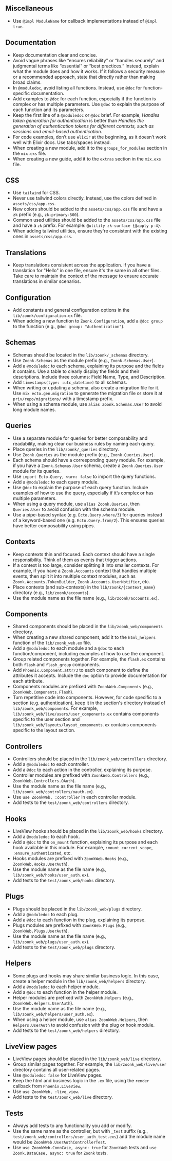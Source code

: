 ## Miscellaneous

- Use `@impl ModuleName` for callback implementations instead of `@impl true`.

## Documentation

- Keep documentation clear and concise.
- Avoid vague phrases like “ensures reliability” or “handles securely” and judgmental terms like “essential” or “best practices.” Instead, explain what the module does and how it works. If it follows a security measure or a recommended approach, state that directly rather than making broad claims.
- In `@moduledoc`, avoid listing all functions. Instead, use `@doc` for function-specific documentation.
- Add examples to `@doc` for each function, especially if the function is complex or has multiple parameters. Use `@doc` to explain the purpose of each function and its parameters.
- Keep the first line of a `@moduledoc` or `@doc` brief. For example, _Handles token generation for authentication_ is better than _Handles the generation of authentication tokens for different contexts, such as sessions and email-based authentication._
- For code examples, don’t use `elixir` at the beginning, as it doesn’t work well with Elixir docs. Use tabs/spaces instead.
- When creating a new module, add it to the `groups_for_modules` section in the `mix.exs` file.
- When creating a new guide, add it to the `extras` section in the `mix.exs` file.

## CSS

- Use `tailwind` for CSS.
- Never use tailwind colors directly. Instead, use the colors defined in `assets/css/app.css`.
- New colors should be added to the `assets/css/app.css` file and have a `zk` prefix (e.g., `zk-primary-500`).
- Common used utilities should be added to the `assets/css/app.css` file and have a `zk` prefix. For example: `@utility zk-surface {@apply p-4}`.
- When adding tailwind utilities, ensure they're consistent with the existing ones in `assets/css/app.css`.

## Translations

- Keep translations consistent across the application. If you have a translation for "Hello" in one file, ensure it's the same in all other files. Take care to maintain the context of the message to ensure accurate translations in similar scenarios.

## Configuration

- Add constants and general configuration options in the `lib/zoonk/configuration.ex` file.
- When adding a new function to `Zoonk.Configuration`, add a `@doc group` to the function (e.g., `@doc group: "Authentication"`).

## Schemas

- Schemas should be located in the `lib/zoonk/_schemas` directory.
- Use `Zoonk.Schemas` as the module prefix (e.g., `Zoonk.Schemas.User`).
- Add a `@moduledoc` to each schema, explaining its purpose and the fields it contains. Use a table to clearly display the fields and their descriptions. Include three columns: Field Name, Type, and Description.
- Add `timestamps(type: :utc_datetime)` to all schemas.
- When writing or updating a schema, also create a migration file for it. Use `mix ecto.gen.migration` to generate the migration file or store it at `priv/repo/migrations/` with a timestamp prefix.
- When using a schema module, use `alias Zoonk.Schemas.User` to avoid long module names.

## Queries

- Use a separate module for queries for better composability and readability, making clear our business rules by naming each query.
- Place queries in the `lib/zoonk/_queries` directory.
- Use `Zoonk.Queries` as the module prefix (e.g., `Zoonk.Queries.User`).
- Each schema should have a corresponding query module. For example, if you have a `Zoonk.Schemas.User` schema, create a `Zoonk.Queries.User` module for its queries.
- Use `import Ecto.Query, warn: false` to import the query functions.
- Add a `@moduledoc` to each query module.
- Use `@doc` to explain the purpose of each query function. Include examples of how to use the query, especially if it’s complex or has multiple parameters.
- When using a query module, use `alias Zoonk.Queries`, then `Queries.User` to avoid confusion with the schema module.
- Use a pipe-based syntax (e.g. `Ecto.Query.where/3`) for queries instead of a keyword-based one (e.g. `Ecto.Query.from/2`). This ensures queries have better composability using pipes.

## Contexts

- Keep contexts thin and focused. Each context should have a single responsibility. Think of them as events that trigger actions.
- If a context is too large, consider splitting it into smaller contexts. For example, if you have a `Zoonk.Accounts` context that handles multiple events, then split it into multiple context modules, such as `Zoonk.Accounts.TokenBuilder`, `Zoonk.Accounts.UserNotifier`, etc.
- Place contexts (and sub-contexts) in the `lib/zoonk/{context_name}` directory (e.g., `lib/zoonk/accounts`).
- Use the module name as the file name (e.g., `lib/zoonk/accounts.ex`).

## Components

- Shared components should be placed in the `lib/zoonk_web/components` directory.
- When creating a new shared component, add it to the `html_helpers` function of the `lib/zoonk_web.ex` file.
- Add a `@moduledoc` to each module and a `@doc` to each function/component, including examples of how to use the component.
- Group related components together. For example, the `flash.ex` contains both `flash` and `flash_group` components.
- Add `Phoenix.Component.attr/3` to each component to define the attributes it accepts. Include the `doc` option to provide documentation for each attribute.
- Components modules are prefixed with `ZoonkWeb.Components` (e.g., `ZoonkWeb.Components.Flash`).
- Turn repetitive code into components. However, for code specific to a section (e.g. authentication), keep it in the section's directory instead of `lib/zoonk_web/components`. For example, `lib/zoonk_web/live/users/user_components.ex` contains components specific to the user section and `lib/zoonk_web/layouts/layout_components.ex` contains components specific to the layout section.

## Controllers

- Controllers should be placed in the `lib/zoonk_web/controllers` directory.
- Add a `@moduledoc` to each controller.
- Add a `@doc` to each action in the controller, explaining its purpose.
- Controller modules are prefixed with `ZoonkWeb.Controllers` (e.g., `ZoonkWeb.Controllers.OAuth`).
- Use the module name as the file name (e.g., `lib/zoonk_web/controllers/oauth.ex`).
- Use `use ZoonkWeb, :controller` in each controller module.
- Add tests to the `test/zoonk_web/controllers` directory.

## Hooks

- LiveView hooks should be placed in the `lib/zoonk_web/hooks` directory.
- Add a `@moduledoc` to each hook.
- Add a `@doc` to the `on_mount` function, explaining its purpose and each hook available in this module. For example, `:mount_current_scope`, `:ensure_authenticated`, etc.
- Hooks modules are prefixed with `ZoonkWeb.Hooks` (e.g., `ZoonkWeb.Hooks.UserAuth`).
- Use the module name as the file name (e.g., `lib/zoonk_web/hooks/user_auth.ex`).
- Add tests to the `test/zoonk_web/hooks` directory.

## Plugs

- Plugs should be placed in the `lib/zoonk_web/plugs` directory.
- Add a `@moduledoc` to each plug.
- Add a `@doc` to each function in the plug, explaining its purpose.
- Plugs modules are prefixed with `ZoonkWeb.Plugs` (e.g., `ZoonkWeb.Plugs.UserAuth`).
- Use the module name as the file name (e.g., `lib/zoonk_web/plugs/user_auth.ex`).
- Add tests to the `test/zoonk_web/plugs` directory.

## Helpers

- Some plugs and hooks may share similar business logic. In this case, create a helper module in the `lib/zoonk_web/helpers` directory.
- Add a `@moduledoc` to each helper module.
- Add a `@doc` to each function in the helper module.
- Helper modules are prefixed with `ZoonkWeb.Helpers` (e.g., `ZoonkWeb.Helpers.UserAuth`).
- Use the module name as the file name (e.g., `lib/zoonk_web/helpers/user_auth.ex`).
- When using a helper module, use `alias ZoonkWeb.Helpers`, then `Helpers.UserAuth` to avoid confusion with the plug or hook module.
- Add tests to the `test/zoonk_web/helpers` directory.

## LiveView pages

- LiveView pages should be placed in the `lib/zoonk_web/live` directory.
- Group similar pages together. For example, the `lib/zoonk_web/live/user` directory contains all user-related pages.
- Use `@moduledoc false` for LiveView pages.
- Keep the html and business logic in the `.ex` file, using the `render` callback from `Phoenix.LiveView`.
- Use `use ZoonkWeb, :live_view`.
- Add tests to the `test/zoonk_web/live` directory.

## Tests

- Always add tests to any functionality you add or modify.
- Use the same name as the controller, but with `_test` suffix (e.g., `test/zoonk_web/controllers/user_auth_test.exs`) and the module name would be `ZoonkWeb.UserAuthControllerTest`.
- Use `use ZoonkWeb.ConnCase, async: true` for `ZoonkWeb` tests and `use Zoonk.DataCase, async: true` for `Zoonk` tests.

